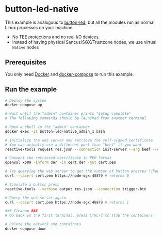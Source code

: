 # button-led-native

This example is analogous to [button-led](../button-led), but all the modules run as normal Linux processes on your machine.

- No TEE protections and no real I/O devices.
- Instead of having physical Sancus/SGX/Trustzone nodes, we use virtual `Native` nodes

## Prerequisites

You only need [Docker](https://docs.docker.com/get-docker/) and [docker-compose](https://docs.docker.com/compose/install/) to run this example.

## Run the example

```bash
# Deploy the system
docker-compose up

# Wait until the "admin" container prints "Setup complete"
# The following commands should be launched from another terminal

# Open a shell in the "admin" container
docker exec -it button-led-native_admin_1 bash

# Initialize the web server and retrieve the self-signed certificate
# You can actually use a different port than "beef" if you want
reactive-tools request res.json --connection init-server --arg beef --out cert.der

# Convert the retrieved certificate in PEM format
openssl x509 -inform der -in cert.der -out cert.pem

# Try querying the web server to get the number of button presses (check the port)
curl --cacert cert.pem https://node-sgx:48879 # returns 0

# Simulate a button press
reactive-tools --verbose output res.json --connection trigger-btn

# Query the web server again
curl --cacert cert.pem https://node-sgx:48879 # returns 1

### Cleanup ###
# Go back on the first terminal, press CTRL-C to stop the containers

# Delete the network and containers
docker-compose down
```
